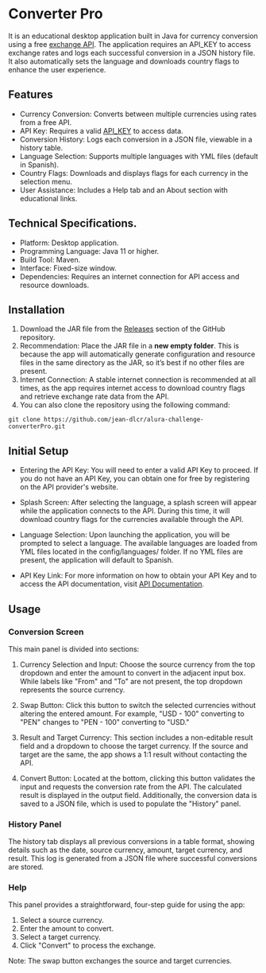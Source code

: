 # Converter Pro

It is an educational desktop application built in Java for currency conversion using a free [exchange API](https://www.exchangerate-api.com/docs/overview). The application requires an API_KEY to access exchange rates and logs each successful conversion in a JSON history file. It also automatically sets the language and downloads country flags to enhance the user experience.

## Features

* Currency Conversion: Converts between multiple currencies using rates from a free API.
* API Key: Requires a valid [API_KEY](https://www.exchangerate-api.com/docs/overview) to access data.
* Conversion History: Logs each conversion in a JSON file, viewable in a history table.
* Language Selection: Supports multiple languages with YML files (default in Spanish).
* Country Flags: Downloads and displays flags for each currency in the selection menu.
* User Assistance: Includes a Help tab and an About section with educational links.

## Technical Specifications.

* Platform: Desktop application.
* Programming Language: Java 11 or higher.
* Build Tool: Maven.
* Interface: Fixed-size window.
* Dependencies: Requires an internet connection for API access and resource downloads.

## Installation
1. Download the JAR file from the [Releases](https://github.com/jean-dlcr/alura-challenge-converterPro/releases) section of the GitHub repository.
2. Recommendation: Place the JAR file in a **new empty folder**. This is because the app will automatically generate configuration and resource files in the same directory as the JAR, so it’s best if no other files are present.
3. Internet Connection: A stable internet connection is recommended at all times, as the app requires internet access to download country flags and retrieve exchange rate data from the API.
4. You can also clone the repository using the following command:

```
git clone https://github.com/jean-dlcr/alura-challenge-converterPro.git
```

## Initial Setup

* Entering the API Key: You will need to enter a valid API Key to proceed. If you do not have an API Key, you can obtain one for free by registering on the API provider's website.

* Splash Screen: After selecting the language, a splash screen will appear while the application connects to the API. During this time, it will download country flags for the currencies available through the API.

* Language Selection: Upon launching the application, you will be prompted to select a language. The available languages are loaded from YML files located in the config/languages/ folder. If no YML files are present, the application will default to Spanish.

* API Key Link: For more information on how to obtain your API Key and to access the API documentation, visit [API Documentation](https://www.exchangerate-api.com/docs/overview).

## Usage

### Conversion Screen

This main panel is divided into sections:

1. Currency Selection and Input: Choose the source currency from the top dropdown and enter the amount to convert in the adjacent input box. While labels like "From" and "To" are not present, the top dropdown represents the source currency.

2. Swap Button: Click this button to switch the selected currencies without altering the entered amount. For example, "USD - 100" converting to "PEN" changes to "PEN - 100" converting to "USD."

3. Result and Target Currency: This section includes a non-editable result field and a dropdown to choose the target currency. If the source and target are the same, the app shows a 1:1 result without contacting the API.

4. Convert Button: Located at the bottom, clicking this button validates the input and requests the conversion rate from the API. The calculated result is displayed in the output field. Additionally, the conversion data is saved to a JSON file, which is used to populate the "History" panel.

### History Panel

The history tab displays all previous conversions in a table format, showing details such as the date, source currency, amount, target currency, and result. This log is generated from a JSON file where successful conversions are stored.

### Help

This panel provides a straightforward, four-step guide for using the app:

1. Select a source currency.
2. Enter the amount to convert.
3. Select a target currency.
4. Click "Convert" to process the exchange.

Note: The swap button exchanges the source and target currencies.